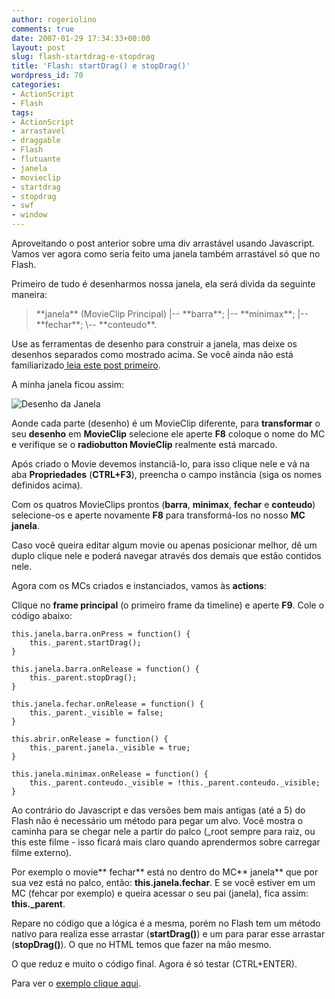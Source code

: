 ```yaml
---
author: rogeriolino
comments: true
date: 2007-01-29 17:34:33+00:00
layout: post
slug: flash-startdrag-e-stopdrag
title: 'Flash: startDrag() e stopDrag()'
wordpress_id: 70
categories:
- ActionScript
- Flash
tags:
- ActionScript
- arrastavel
- draggable
- Flash
- flutuante
- janela
- movieclip
- startdrag
- stopdrag
- swf
- window
---
```


Aproveitando o post anterior sobre uma div arrastável usando Javascript. Vamos ver agora como seria feito uma janela também arrastável só que no Flash.

Primeiro de tudo é desenharmos nossa janela, ela será divida da seguinte maneira:



<blockquote>**janela** (MovieClip Principal)
|-- **barra**;
|-- **minimax**;
|-- **fechar**;
\-- **conteudo**.</blockquote>



Use as ferramentas de desenho para construir a janela, mas deixe os desenhos separados como mostrado acima. Se você ainda não está familiarizado[ leia este post primeiro](http://rogeriolino.com/2006/09/06/flash-8-para-quem-esta-comecando-1/).

A minha janela ficou assim:

![Desenho da Janela](http://rogeriolino.files.wordpress.com/2007/01/janela.gif)

Aonde cada parte (desenho) é um MovieClip diferente, para **transformar** o seu **desenho** em **MovieClip** selecione ele aperte **F8** coloque o nome do MC e verifique se o **radiobutton MovieClip** realmente está marcado.

Após criado o Movie devemos instanciâ-lo, para isso clique nele e vá na aba **Propriedades** (**CTRL+F3**), preencha o campo instância (siga os nomes definidos acima).

Com os quatros MovieClips prontos (**barra**, **minimax**, **fechar** e **conteudo**) selecione-os e aperte novamente **F8** para transformá-los no nosso **MC janela**.

Caso você queira editar algum movie ou apenas posicionar melhor, dê um duplo clique nele e poderá navegar através dos demais que estão contidos nele.

Agora com os MCs criados e instanciados, vamos às **actions**:

Clique no **frame principal** (o primeiro frame da timeline) e aperte **F9**. Cole o código abaixo:

    
    
    this.janela.barra.onPress = function() {
        this._parent.startDrag();
    }
    
    this.janela.barra.onRelease = function() {
        this._parent.stopDrag();
    }
    
    this.janela.fechar.onRelease = function() {
        this._parent._visible = false;
    }
    
    this.abrir.onRelease = function() {
        this._parent.janela._visible = true;
    }
    
    this.janela.minimax.onRelease = function() {
        this._parent.conteudo._visible = !this._parent.conteudo._visible;
    }
    



Ao contrário do Javascript e das versões bem mais antigas (até a 5) do Flash não é necessário um método para pegar um alvo. Você mostra o caminha para se chegar nele a partir do palco (_root sempre para raiz, ou this este filme - isso ficará mais claro quando aprendermos sobre carregar filme externo).

Por exemplo o movie** fechar** está no dentro do MC** janela** que por sua vez está no palco, então: **this.janela.fechar**. E se você estiver em um MC (fehcar por exemplo) e queira acessar o seu pai (janela), fica assim: **this._parent**.

Repare no código que a lógica é a mesma, porém no Flash tem um método nativo para realiza esse arrastar (**startDrag()**) e um para parar esse arrastar (**stopDrag()**). O que no HTML temos que fazer na mão mesmo.

O que reduz e muito o código final. Agora é só testar (CTRL+ENTER).

Para ver o [exemplo clique aqui](http://dev.rogeriolino.com/exemplos/flash/drag/index.html).
